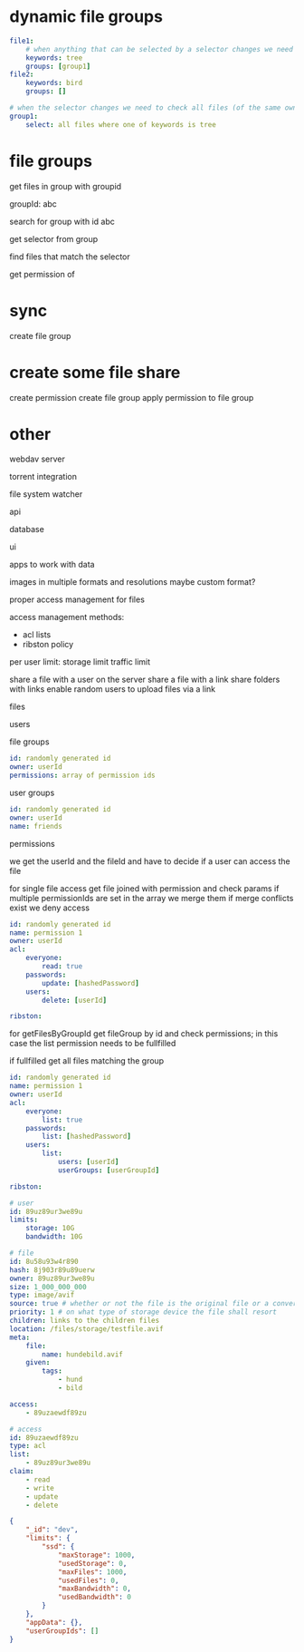 # dynamic file groups

```yaml
file1:
    # when anything that can be selected by a selector changes we need to check all groups (of the same owner) if the file belongs in the group
    keywords: tree
    groups: [group1]
file2:
    keywords: bird
    groups: []

# when the selector changes we need to check all files (of the same owner) if their selector is up to date
group1:
    select: all files where one of keywords is tree
```

# file groups

get files in group with groupid

groupId: abc

search for group with id abc

get selector from group

find files that match the selector

get permission of

# sync

create file group

# create some file share

create permission
create file group
apply permission to file group

# other

webdav server

torrent integration

file system watcher

api

database

ui

apps to work with data

images in multiple formats and resolutions
maybe custom format?

proper access management for files

access management methods:

-   acl lists
-   ribston policy

per user limit:
storage limit
traffic limit

share a file with a user on the server
share a file with a link
share folders with links
enable random users to upload files via a link

files

users

file groups

```yml
id: randomly generated id
owner: userId
permissions: array of permission ids
```

user groups

```yml
id: randomly generated id
owner: userId
name: friends
```

permissions

we get the userId and the fileId and have to decide if a user can access the file

for single file access get file joined with permission and check params
if multiple permissionIds are set in the array we merge them
if merge conflicts exist we deny access

```yml
id: randomly generated id
name: permission 1
owner: userId
acl:
    everyone:
        read: true
    passwords:
        update: [hashedPassword]
    users:
        delete: [userId]

ribston:
```

for getFilesByGroupId
get fileGroup by id and check permissions; in this case the list permission needs to be fullfilled

if fullfilled get all files matching the group

```yml
id: randomly generated id
name: permission 1
owner: userId
acl:
    everyone:
        list: true
    passwords:
        list: [hashedPassword]
    users:
        list:
            users: [userId]
            userGroups: [userGroupId]

ribston:
```

```yaml
# user
id: 89uz89ur3we89u
limits:
    storage: 10G
    bandwidth: 10G

# file
id: 8u58u93w4r890
hash: 8j903r89u89uerw
owner: 89uz89ur3we89u
size: 1_000_000_000
type: image/avif
source: true # whether or not the file is the original file or a converted file like a image preview
priority: 1 # on what type of storage device the file shall resort
children: links to the children files
location: /files/storage/testfile.avif
meta:
    file:
        name: hundebild.avif
    given:
        tags:
            - hund
            - bild

access:
    - 89uzaewdf89zu

# access
id: 89uzaewdf89zu
type: acl
list:
    - 89uz89ur3we89u
claim:
    - read
    - write
    - update
    - delete


```

```json
{
    "_id": "dev",
    "limits": {
        "ssd": {
            "maxStorage": 1000,
            "usedStorage": 0,
            "maxFiles": 1000,
            "usedFiles": 0,
            "maxBandwidth": 0,
            "usedBandwidth": 0
        }
    },
    "appData": {},
    "userGroupIds": []
}
```
